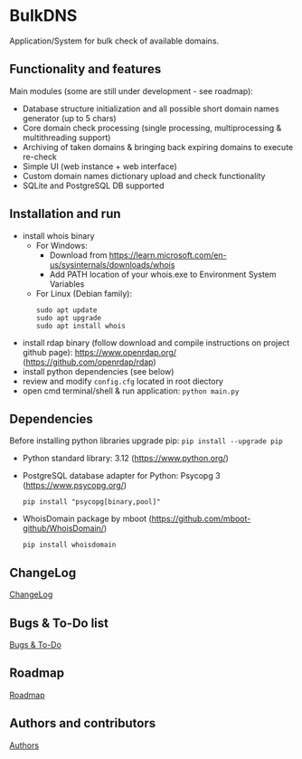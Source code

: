 # BulkDNS

Application/System for bulk check of available domains.


##  Functionality and features

Main modules (some are still under development - see roadmap):

* Database structure initialization and all possible short domain names generator (up to 5 chars)
* Core domain check processing (single processing, multiprocessing & multithreading support)
* Archiving of taken domains & bringing back expiring domains to execute re-check
* Simple UI (web instance + web interface)
* Custom domain names dictionary upload and check functionality
* SQLite and PostgreSQL DB supported


##  Installation and run

* install whois binary 
  * For Windows: 
    * Download from https://learn.microsoft.com/en-us/sysinternals/downloads/whois
    * Add PATH location of your whois.exe to Environment System Variables
  * For Linux (Debian family):
    ```
    sudo apt update
    sudo apt upgrade
    sudo apt install whois
    ``` 
* install rdap binary (follow download and compile instructions on project github page): https://www.openrdap.org/ (https://github.com/openrdap/rdap)
* install python dependencies (see below)
* review and modify ```config.cfg``` located in root diectory
* open cmd terminal/shell & run application: ```python main.py```


## Dependencies

Before installing python libraries upgrade pip: ```pip install --upgrade pip```

* Python standard library: 3.12 (https://www.python.org/)

* PostgreSQL database adapter for Python: Psycopg 3 (https://www.psycopg.org/)

  ```pip install "psycopg[binary,pool]"```

* WhoisDomain package by mboot (https://github.com/mboot-github/WhoisDomain/)

  ```pip install whoisdomain```


## ChangeLog

[ChangeLog](doc/CHANGELOG.md)


## Bugs & To-Do list

[Bugs & To-Do](doc/BUGS&TODO.md)


## Roadmap

[Roadmap](doc/ROADMAP.md)


## Authors and contributors

[Authors](doc/AUTHORS.md)
